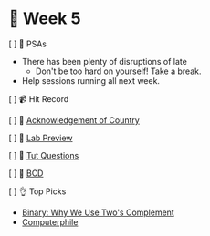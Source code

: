 👋 Week 5
=======================================

[ ] 🎤 PSAs

- There has been plenty of disruptions of late
	- Don't be too hard on yourself! Take a break.
- Help sessions running all next week.

[ ] 📹 Hit Record

[ ] 🙂 [Acknowledgement of Country](ack.md)

[ ] 🥼 [Lab Preview](https://cgi.cse.unsw.edu.au/~cs1521/22T1/lab/05/questions)

[ ] 🏫 [Tut Questions](q2/README.md)

[ ] 🤷 [BCD](bcd/README.md)

[ ] 👌 Top Picks

- [Binary: Why We Use Two's Complement](https://www.youtube.com/watch?v=lKTsv6iVxV4)
- [Computerphile](https://www.youtube.com/channel/UC9-y-6csu5WGm29I7JiwpnA)
